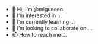 - 👋 Hi, I’m @migueeeo
- 👀 I’m interested in ...
- 🌱 I’m currently learning ...
- 💞️ I’m looking to collaborate on ...
- 📫 How to reach me ...

<!---
migueeeo/migueeeo is a ✨ special ✨ repository because its `README.md` (this file) appears on your GitHub profile.
You can click the Preview link to take a look at your changes.
--->
